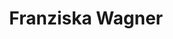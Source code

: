 ---
# Display name
title: Franziska Wagner

# Name pronunciation (optional)
name_pronunciation: ''

# Full name (for SEO)
first_name: Franziska
last_name: Wagner

# Status emoji
#status:
#  icon: ☕️

# Is this the primary user of the site?
superuser: true

# Highlight the author in author lists? (true/false)
highlight_name: true

# Role/position/tagline
role: PhD Candidate

# Organizations/Affiliations to display in Biography blox
organizations:
  - name: Central European University, Vienna, Austria
    url: https://www.ceu.edu/ 

# Social network links
# Need to use another icon? Simply download the SVG icon to your `assets/media/icons/` folder.
profiles:
  - icon: at-symbol
    url: 'mailto:wagner_franziska@phd.ceu.edu'
    label: E-mail Me
  - icon: brands/x
    url: https://x.com/fra_wagner_
  - icon: brands/github
    url: https://github.com/FraWagner
  - icon: huggingface
    url: https://huggingface.co/frwagner
  - icon: brands/linkedin
    url: https://www.linkedin.com/in/franziska-w-3862b3138/
  - icon: academicons/google-scholar
    url: https://scholar.google.com/citations?user=UfJ4T9wAAAAJ&hl=en
  - icon: academicons/orcid
    url: https://orcid.org/0000-0002-4034-0232
    

interests:
  - Computational social sciences
  - Natural language processing
  - Political communication
  - Social media
  - AI (&) governance

education:
  - area: PhD Political Science
    institution: Central European University, Vienna, Austria
    date_start: 2020-09-01
    date_end: ''
  #  summary: |
  #    ''
  #  button:
  #    text: 'Read Thesis'
  #    url: 'https://example.com'
  - area: Research MA in Political Science
    institution: Sciences Po Paris, France
    date_start: 2018-09-01
    date_end: 2022-07-31
  - area: BA Political Science
    institution: University of Mannheim, Germany
    date_start: 2014-09-01
    date_end: 2018-07-31

work:
  - position: Consultant - Country Expert for Democracy Tracker
    company_name: International IDEA
    company_url: https://www.idea.int/
    company_logo: ''
    date_start: 2022-07-01
    date_end: ''
  - position: Country Expert for the Proscribed Right-Wing Extremist Organisation (PREO) Project
    company_name: Centre for the Analysis of the Radical Right (CARR)
    company_url: https://michaelzeller.de/data/index_data.html#proscribed-right-wing-extremist-organisations-preos  # Or the relevant project website, if applicable
    date_start: 2021-07-01  # Example: 2023-03-01
    date_end: ''
    summary: |-2
      Contributed as a country expert (France) for the PREO Project, which is led by the Centre for the Analysis of the Radical Right (CARR) in collaboration with the Weizenbaum Institute, European University Institute, and supported by the European Commission. The project aims to document all proscribed right-wing extremist organisations (PREOs) in the EU27 and the UK.
    button:
      text: 'Publication'
      url: 'https://www.tandfonline.com/doi/full/10.1080/09546553.2023.2240446'
  - position: Research Assistant
    company_name: AUTHLIB Project
    company_url: https://www.authlib.eu/
    company_logo: ''
    date_start: 2022-09-01
    date_end: 2024-09-30
    summary: |2-
      Responsibilities include:
      - Data collection and computational text analysis 
      - Project management and communication
      - Development of ethics guidelines and data management plan
  - position: Consultant - Database Unification for Email Marketing
    company_name: El Dínamo
    company_url: https://www.eldinamo.cl/ 
    date_start: 2024-05-01  
    date_end: 2024-07-01  
    summary: |2-
      Led a project to optimize the management of email marketing databases, focusing on reviewing, unifying, and cleaning data to enhance targeted campaign capabilities and communication efficiency.
  - position: Research Assistant at the SUPERA Project
    company_name: SUPERA - Supporting the Promotion of Equality in Research and Academia at CEU
    company_url: https://www.superaproject.eu/  
    date_start: 2021-10-01  
    date_end: 2022-05-31  
    summary: |2-
      Policy research, reports, and implementation regarding gender equality in higher education institutions, including data collection and staff/student trainings.

# Skills
# Add your own SVG icons to `assets/media/icons/`
skills:
  - name: Technical Skills
    items:
      - name: Python
        description: ''
        icon: python
      - name: R
        description: ''
        icon: logo-r-script
      - name: Stata
        description: ''
        icon: Stata
      - name: Excel Power Query
        description: ''
        icon: circle-stack
      - name: LaTeX
        description: ''
        icon: LaTeX
      - name: MAXQDA
        description: ''
        icon: code-bracket

languages:
  - name: English
  - name: German
  - name: French
  - name: Spanish

---